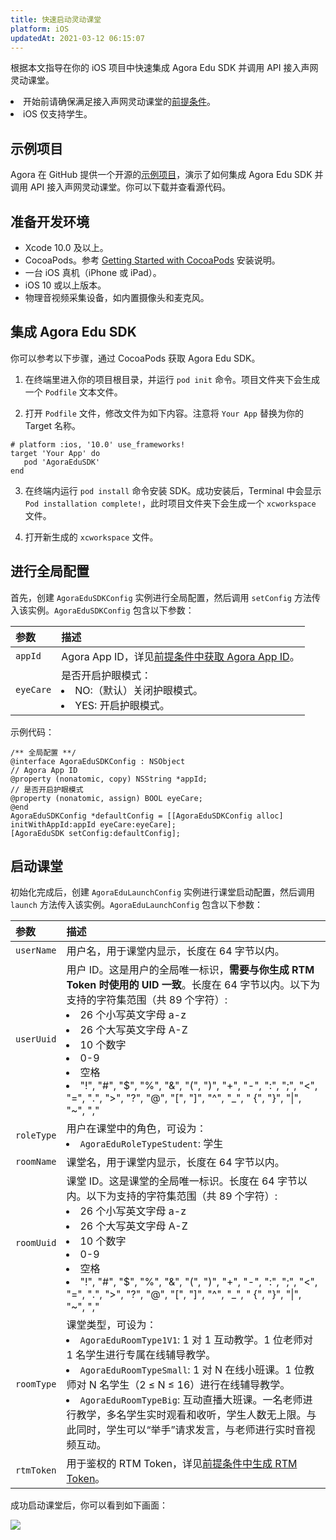 ```yaml
---
title: 快速启动灵动课堂
platform: iOS
updatedAt: 2021-03-12 06:15:07
---
```

根据本文指导在你的 iOS 项目中快速集成 Agora Edu SDK 并调用 API 接入声网灵动课堂。

<div class="alert note"><li>开始前请确保满足接入声网灵动课堂的<a href="./agora_class_prep">前提条件</a>。<li>iOS 仅支持学生。</div>

## 示例项目
Agora 在 GitHub 提供一个开源的[示例项目](https://github.com/AgoraIO-Community/CloudClass-iOS)，演示了如何集成 Agora Edu SDK 并调用 API 接入声网灵动课堂。你可以下载并查看源代码。

## 准备开发环境

- Xcode 10.0 及以上。
- CocoaPods。参考 [Getting Started with CocoaPods](https://guides.cocoapods.org/using/getting-started.html#getting-started) 安装说明。
- 一台 iOS 真机（iPhone 或 iPad）。
- iOS 10 或以上版本。
- 物理音视频采集设备，如内置摄像头和麦克风。

## 集成 Agora Edu SDK

你可以参考以下步骤，通过 CocoaPods 获取 Agora Edu SDK。

1. 在终端里进入你的项目根目录，并运行 `pod init` 命令。项目文件夹下会生成一个 `Podfile` 文本文件。

2. 打开 `Podfile` 文件，修改文件为如下内容。注意将 `Your App` 替换为你的 Target 名称。

 ```
# platform :ios, '10.0' use_frameworks!
target 'Your App' do
    pod 'AgoraEduSDK'
end
 ```

3. 在终端内运行 `pod install` 命令安装 SDK。成功安装后，Terminal 中会显示 `Pod installation complete!`，此时项目文件夹下会生成一个 `xcworkspace` 文件。

4. 打开新生成的 `xcworkspace` 文件。

## 进行全局配置

首先，创建 `AgoraEduSDKConfig` 实例进行全局配置，然后调用 `setConfig` 方法传入该实例。`AgoraEduSDKConfig` 包含以下参数：

| 参数      | 描述                                                         |
| :-------- | :----------------------------------------------------------- |
| `appId`   | Agora App ID，详见[前提条件中获取 Agora App ID](./agora_class_prep#step1)。 |
| `eyeCare` | 是否开启护眼模式：<li>NO:（默认）关闭护眼模式。<li>YES: 开启护眼模式。 |

示例代码：
```
/** 全局配置 **/
@interface AgoraEduSDKConfig : NSObject
// Agora App ID
@property (nonatomic, copy) NSString *appId;
// 是否开启护眼模式
@property (nonatomic, assign) BOOL eyeCare;
@end
AgoraEduSDKConfig *defaultConfig = [[AgoraEduSDKConfig alloc] initWithAppId:appId eyeCare:eyeCare];
[AgoraEduSDK setConfig:defaultConfig];
```

## 启动课堂

初始化完成后，创建 `AgoraEduLaunchConfig` 实例进行课堂启动配置，然后调用 `launch` 方法传入该实例。`AgoraEduLaunchConfig` 包含以下参数：

| 参数       | 描述                                                         |
| :--------- | :----------------------------------------------------------- |
| `userName` | 用户名，用于课堂内显示，长度在 64 字节以内。                 |
| `userUuid` | 用户 ID。这是用户的全局唯一标识，**需要与你生成 RTM Token 时使用的 UID 一致**。长度在 64 字节以内。以下为支持的字符集范围（共 89 个字符）:<li>26 个小写英文字母 a-z<li>26 个大写英文字母 A-Z<li>10 个数字 <li>0-9<li>空格<li>"!", "#", "$", "%", "&", "(", ")", "+", "-", ":", ";", "<", "=", ".", ">", "?", "@", "[", "]", "^", "_", " {", "}", "\|", "~", "," |
| `roleType` | 用户在课堂中的角色，可设为：<li>`AgoraEduRoleTypeStudent`: 学生 |
| `roomName` | 课堂名，用于课堂内显示，长度在 64 字节以内。                 |
| `roomUuid` | 课堂 ID。这是课堂的全局唯一标识。长度在 64 字节以内。以下为支持的字符集范围（共 89 个字符）:<li>26 个小写英文字母 a-z<li>26 个大写英文字母 A-Z<li>10 个数字 <li>0-9<li>空格<li>"!", "#", "$", "%", "&", "(", ")", "+", "-", ":", ";", "<", "=", ".", ">", "?", "@", "[", "]", "^", "_", " {", "}", "\|", "~", "," |
| `roomType` | 课堂类型，可设为：<li>`AgoraEduRoomType1V1`: 1 对 1 互动教学。1 位老师对 1 名学生进行专属在线辅导教学。<li>`AgoraEduRoomTypeSmall`: 1 对 N 在线小班课。1 位教师对 N 名学生（2 ≤ N ≤ 16）进行在线辅导教学。<li>`AgoraEduRoomTypeBig`: 互动直播大班课。一名老师进行教学，多名学生实时观看和收听，学生人数无上限。与此同时，学生可以“举手”请求发言，与老师进行实时音视频互动。 |
| `rtmToken` | 用于鉴权的 RTM Token，详见[前提条件中生成 RTM Token](./agora_class_prep#step5)。 |

成功启动课堂后，你可以看到如下画面：
	
![](https://web-cdn.agora.io/docs-files/1611125629843)